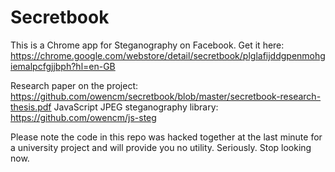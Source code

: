 Secretbook
==========

This is a Chrome app for Steganography on Facebook. Get it here: https://chrome.google.com/webstore/detail/secretbook/plglafijddgpenmohgiemalpcfgjjbph?hl=en-GB

Research paper on the project: https://github.com/owencm/secretbook/blob/master/secretbook-research-thesis.pdf
JavaScript JPEG steganography library: https://github.com/owencm/js-steg

Please note the code in this repo was hacked together at the last minute for a university project and will provide you no utility. Seriously. Stop looking now.
